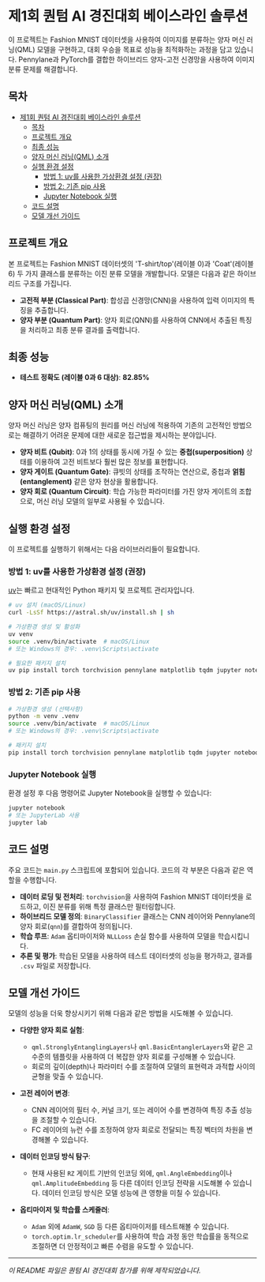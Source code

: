 # 제1회 퀀텀 AI 경진대회 베이스라인 솔루션

이 프로젝트는 Fashion MNIST 데이터셋을 사용하여 이미지를 분류하는 양자 머신 러닝(QML) 모델을 구현하고, 대회 우승을 목표로 성능을 최적화하는 과정을 담고 있습니다. Pennylane과 PyTorch를 결합한 하이브리드 양자-고전 신경망을 사용하여 이미지 분류 문제를 해결합니다.

## 목차

- [제1회 퀀텀 AI 경진대회 베이스라인 솔루션](#제1회-퀀텀-ai-경진대회-베이스라인-솔루션)
  - [목차](#목차)
  - [프로젝트 개요](#프로젝트-개요)
  - [최종 성능](#최종-성능)
  - [양자 머신 러닝(QML) 소개](#양자-머신-러닝qml-소개)
  - [실행 환경 설정](#실행-환경-설정)
    - [방법 1: uv를 사용한 가상환경 설정 (권장)](#방법-1-uv를-사용한-가상환경-설정-권장)
    - [방법 2: 기존 pip 사용](#방법-2-기존-pip-사용)
    - [Jupyter Notebook 실행](#jupyter-notebook-실행)
  - [코드 설명](#코드-설명)
  - [모델 개선 가이드](#모델-개선-가이드)

## 프로젝트 개요

본 프로젝트는 Fashion MNIST 데이터셋의 'T-shirt/top'(레이블 0)과 'Coat'(레이블 6) 두 가지 클래스를 분류하는 이진 분류 모델을 개발합니다. 모델은 다음과 같은 하이브리드 구조를 가집니다.

-   **고전적 부분 (Classical Part)**: 합성곱 신경망(CNN)을 사용하여 입력 이미지의 특징을 추출합니다.
-   **양자 부분 (Quantum Part)**: 양자 회로(QNN)를 사용하여 CNN에서 추출된 특징을 처리하고 최종 분류 결과를 출력합니다.

## 최종 성능

-   **테스트 정확도 (레이블 0과 6 대상)**: **82.85%**

## 양자 머신 러닝(QML) 소개

양자 머신 러닝은 양자 컴퓨팅의 원리를 머신 러닝에 적용하여 기존의 고전적인 방법으로는 해결하기 어려운 문제에 대한 새로운 접근법을 제시하는 분야입니다.

-   **양자 비트 (Qubit)**: 0과 1의 상태를 동시에 가질 수 있는 **중첩(superposition)** 상태를 이용하여 고전 비트보다 훨씬 많은 정보를 표현합니다.
-   **양자 게이트 (Quantum Gate)**: 큐빗의 상태를 조작하는 연산으로, 중첩과 **얽힘(entanglement)** 같은 양자 현상을 활용합니다.
-   **양자 회로 (Quantum Circuit)**: 학습 가능한 파라미터를 가진 양자 게이트의 조합으로, 머신 러닝 모델의 일부로 사용될 수 있습니다.

## 실행 환경 설정

이 프로젝트를 실행하기 위해서는 다음 라이브러리들이 필요합니다.

### 방법 1: uv를 사용한 가상환경 설정 (권장)

[uv](https://docs.astral.sh/uv/)는 빠르고 현대적인 Python 패키지 및 프로젝트 관리자입니다.

```bash
# uv 설치 (macOS/Linux)
curl -LsSf https://astral.sh/uv/install.sh | sh

# 가상환경 생성 및 활성화
uv venv
source .venv/bin/activate  # macOS/Linux
# 또는 Windows의 경우: .venv\Scripts\activate

# 필요한 패키지 설치
uv pip install torch torchvision pennylane matplotlib tqdm jupyter notebook jupyterlab
```

### 방법 2: 기존 pip 사용

```bash
# 가상환경 생성 (선택사항)
python -m venv .venv
source .venv/bin/activate  # macOS/Linux
# 또는 Windows의 경우: .venv\Scripts\activate

# 패키지 설치
pip install torch torchvision pennylane matplotlib tqdm jupyter notebook jupyterlab
```

### Jupyter Notebook 실행

환경 설정 후 다음 명령어로 Jupyter Notebook을 실행할 수 있습니다:

```bash
jupyter notebook
# 또는 JupyterLab 사용
jupyter lab
```

## 코드 설명

주요 코드는 `main.py` 스크립트에 포함되어 있습니다. 코드의 각 부분은 다음과 같은 역할을 수행합니다.

-   **데이터 로딩 및 전처리**: `torchvision`을 사용하여 Fashion MNIST 데이터셋을 로드하고, 이진 분류를 위해 특정 클래스만 필터링합니다.
-   **하이브리드 모델 정의**: `BinaryClassifier` 클래스는 CNN 레이어와 Pennylane의 양자 회로(`qnn`)를 결합하여 정의됩니다.
-   **학습 루프**: `Adam` 옵티마이저와 `NLLLoss` 손실 함수를 사용하여 모델을 학습시킵니다.
-   **추론 및 평가**: 학습된 모델을 사용하여 테스트 데이터셋의 성능을 평가하고, 결과를 `.csv` 파일로 저장합니다.

## 모델 개선 가이드

모델의 성능을 더욱 향상시키기 위해 다음과 같은 방법을 시도해볼 수 있습니다.

-   **다양한 양자 회로 실험**:
    -   `qml.StronglyEntanglingLayers`나 `qml.BasicEntanglerLayers`와 같은 고수준의 템플릿을 사용하여 더 복잡한 양자 회로를 구성해볼 수 있습니다.
    -   회로의 깊이(depth)나 파라미터 수를 조절하여 모델의 표현력과 과적합 사이의 균형을 맞출 수 있습니다.

-   **고전 레이어 변경**:
    -   CNN 레이어의 필터 수, 커널 크기, 또는 레이어 수를 변경하여 특징 추출 성능을 조절할 수 있습니다.
    -   FC 레이어의 뉴런 수를 조정하여 양자 회로로 전달되는 특징 벡터의 차원을 변경해볼 수 있습니다.

-   **데이터 인코딩 방식 탐구**:
    -   현재 사용된 `RZ` 게이트 기반의 인코딩 외에, `qml.AngleEmbedding`이나 `qml.AmplitudeEmbedding` 등 다른 데이터 인코딩 전략을 시도해볼 수 있습니다. 데이터 인코딩 방식은 모델 성능에 큰 영향을 미칠 수 있습니다.

-   **옵티마이저 및 학습률 스케줄러**:
    -   `Adam` 외에 `AdamW`, `SGD` 등 다른 옵티마이저를 테스트해볼 수 있습니다.
    -   `torch.optim.lr_scheduler`를 사용하여 학습 과정 동안 학습률을 동적으로 조절하면 더 안정적이고 빠른 수렴을 유도할 수 있습니다.

---
*이 README 파일은 퀀텀 AI 경진대회 참가를 위해 제작되었습니다.*
